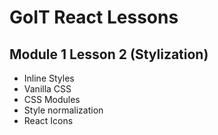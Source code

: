 # GoIT React Lessons

## Module 1 Lesson 2 (Stylization)

- Inline Styles
- Vanilla CSS
- CSS Modules
- Style normalization
- React Icons
